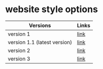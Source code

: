 # website style options

Versions | Links |
--- | --- |
version 1 | [link](https://sdp-team-22.github.io/website/previous/v1/index.html) |
version 1.1 (latest version) | [link](https://sdp-team-22.github.io/website/previous/v1.1/index.html) |
version 2 | [link](https://sdp-team-22.github.io/website/previous/v2/index.html) |
version 3 | [link](https://sdp-team-22.github.io/website/previous/v3/index.html) |
